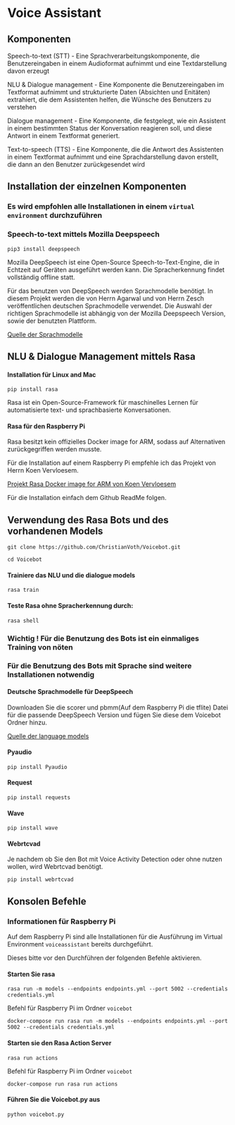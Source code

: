 
# Voice Assistant

## Komponenten

Speech-to-text (STT) - Eine Sprachverarbeitungskomponente, die Benutzereingaben in einem Audioformat aufnimmt
und eine Textdarstellung davon erzeugt

NLU & Dialogue management - Eine Komponente die Benutzereingaben im Textformat aufnimmt und strukturierte Daten
(Absichten und Enitäten) extrahiert, die dem Assistenten helfen, die Wünsche des Benutzers zu verstehen

Dialogue management - Eine Komponente, die festgelegt, wie ein Assistent in einem bestimmten Status der
Konversation reagieren soll, und diese Antwort in einem Textformat generiert.

Text-to-speech (TTS) - Eine Komponente, die die Antwort des Assistenten in einem Textformat aufnimmt
und eine Sprachdarstellung davon erstellt, die dann an den Benutzer zurückgesendet wird

## Installation der einzelnen Komponenten

### Es wird empfohlen alle Installationen in einem `virtual environment` durchzuführen

### Speech-to-text mittels Mozilla Deepspeech

`pip3 install deepspeech`

Mozilla DeepSpeech ist eine Open-Source Speech-to-Text-Engine, die in Echtzeit auf Geräten ausgeführt werden kann.
Die Spracherkennung findet vollständig offline statt.

Für das benutzen von DeepSpeech werden Sprachmodelle benötigt.
In diesem Projekt werden die von Herrn Agarwal und von Herrn Zesch veröffentlichen deutschen Sprachmodelle verwendet.
Die Auswahl der richtigen Sprachmodelle ist abhängig von der Mozilla Deepspeech Version, sowie der benutzten Plattform.

[Quelle der Sprachmodelle](https://github.com/AASHISHAG/deepspeech-german)

## NLU & Dialogue Management mittels Rasa

#### Installation für Linux and Mac

`pip install rasa`

Rasa ist ein Open-Source-Framework für maschinelles Lernen für automatisierte 
text- und sprachbasierte Konversationen.

#### Rasa für den Raspberry Pi

Rasa besitzt kein offizielles Docker image for ARM, sodass auf Alternativen zurückgegriffen werden musste.

Für die Installation auf einem Raspberry Pi empfehle ich das Projekt von Herrn Koen Vervloesem.

[Projekt Rasa Docker image for ARM von Koen Vervloesem](https://hub.docker.com/r/koenvervloesem/rasa)

Für die Installation einfach dem Github ReadMe folgen.

## Verwendung des Rasa Bots und des vorhandenen Models

`git clone https://github.com/ChristianVoth/Voicebot.git`

`cd Voicebot`

#### Trainiere das NLU und die dialogue models

`rasa train`

#### Teste Rasa ohne Spracherkennung durch:

`rasa shell`

### Wichtig ! Für die Benutzung des Bots ist ein einmaliges Training von nöten

### Für die Benutzung des Bots mit Sprache sind weitere Installationen notwendig

#### Deutsche Sprachmodelle für DeepSpeech

Downloaden Sie die scorer und pbmm(Auf dem Raspberry Pi die tflite) Datei für die passende DeepSpeech Version und fügen Sie diese dem Voicebot Ordner hinzu.

[Quelle der language models](https://github.com/AASHISHAG/deepspeech-german)

#### Pyaudio
`pip install Pyaudio`

#### Request
`pip install requests`

#### Wave
`pip install wave`

#### Webrtcvad

Je nachdem ob Sie den Bot mit Voice Activity Detection oder ohne nutzen wollen, wird Webrtcvad benötigt.

`pip install webrtcvad`

## Konsolen Befehle

### Informationen für Raspberry Pi

Auf dem Raspberry Pi sind alle Installationen für die Ausführung im Virtual Environment `voiceassistant` bereits durchgeführt.

Dieses bitte vor den Durchführen der folgenden Befehle aktivieren.

#### Starten Sie rasa

`rasa run -m models --endpoints endpoints.yml --port 5002 --credentials credentials.yml`

Befehl für Raspberry Pi im Ordner `voicebot`

`docker-compose run rasa run -m models --endpoints endpoints.yml --port 5002 --credentials credentials.yml`
 
#### Starten sie den Rasa Action Server

`rasa run actions`

Befehl für Raspberry Pi im Ordner `voicebot`

`docker-compose run rasa run actions`

#### Führen Sie die Voicebot.py aus

`python voicebot.py`



